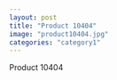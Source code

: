 ```yaml
---
layout: post
title: "Product 10404"
image: "product10404.jpg"
categories: "category1"
---
```

Product 10404
